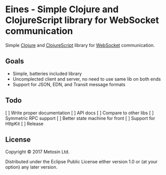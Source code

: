 # Eines - Simple Clojure and ClojureScript library for WebSocket communication

Simple [Clojure](http://clojure.org) and [ClojureScript](https://clojurescript.org) library 
for [WebSocket](https://developer.mozilla.org/en-US/docs/Web/API/WebSocket) communication. 

## Goals

* Simple, batteries included library
* Uncomplected client and server, no need to use same lib on both ends
* Support for JSON, EDN, and Transit message formats

## Todo

[ ] Write proper documentation
[ ] API docs
[ ] Compare to other libs
[ ] Symmetric RPC support
[ ] Better state machine for front
[ ] Support for HttpKit
[ ] Release

## License

Copyright © 2017 Metosin Ltd.

Distributed under the Eclipse Public License either version 1.0 or (at
your option) any later version.
